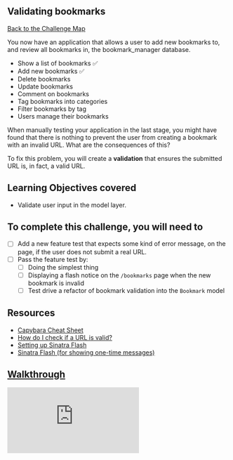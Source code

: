 ## Validating bookmarks

[Back to the Challenge Map](00_challenge_map.md#challenges)

You now have an application that allows a user to add new bookmarks to, and review all bookmarks in, the bookmark_manager database.

* Show a list of bookmarks :white_check_mark:
* Add new bookmarks :white_check_mark:
* Delete bookmarks
* Update bookmarks
* Comment on bookmarks
* Tag bookmarks into categories
* Filter bookmarks by tag
* Users manage their bookmarks

When manually testing your application in the last stage, you might have found that there is nothing to prevent the user from creating a bookmark with an invalid URL.  What are the consequences of this?

To fix this problem, you will create a **validation** that ensures the submitted URL is, in fact, a valid URL.

## Learning Objectives covered

* Validate user input in the model layer.

## To complete this challenge, you will need to

- [ ] Add a new feature test that expects some kind of error message, on the page, if the user does not submit a real URL.
- [ ] Pass the feature test by:
  - [ ] Doing the simplest thing
  - [ ] Displaying a flash notice on the `/bookmarks` page when the new bookmark is invalid
  - [ ] Test drive a refactor of bookmark validation into the `Bookmark` model

## Resources

* [Capybara Cheat Sheet](https://gist.github.com/zhengjia/428105)
* [How do I check if a URL is valid?](https://stackoverflow.com/questions/1805761/how-to-check-if-a-url-is-valid)
* [Setting up Sinatra Flash](https://gist.github.com/cmkoller/0d3b048b3c4b48ee4955)
* [Sinatra Flash (for showing one-time messages)](https://github.com/SFEley/sinatra-flash)

## [Walkthrough](walkthroughs/15.md)


![Tracking pixel](https://githubanalytics.herokuapp.com/course/bookmark_manager/15_validating_bookmarks.md)
